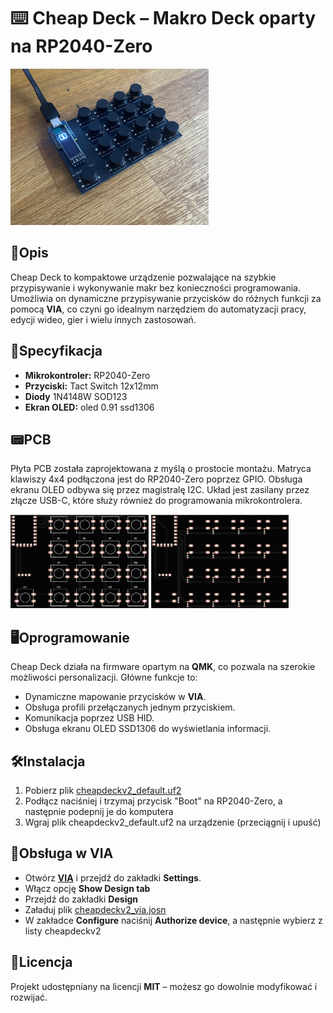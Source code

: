 # ⌨️ Cheap Deck – Makro Deck oparty na RP2040-Zero

<img src="img/cheapdeckv2.jpeg" width="auto" height="250">

## 📖Opis
Cheap Deck to kompaktowe urządzenie pozwalające na szybkie przypisywanie i wykonywanie makr bez konieczności programowania. Umożliwia on dynamiczne przypisywanie przycisków do różnych funkcji za pomocą **VIA**, co czyni go idealnym narzędziem do automatyzacji pracy, edycji wideo, gier i wielu innych zastosowań.

## 🔧Specyfikacja
- **Mikrokontroler:** RP2040-Zero
- **Przyciski:** Tact Switch 12x12mm
- **Diody** 1N4148W SOD123
- **Ekran OLED:** oled 0.91 ssd1306

## 📟PCB
Płyta PCB została zaprojektowana z myślą o prostocie montażu. Matryca klawiszy 4x4 podłączona jest do RP2040-Zero poprzez GPIO. Obsługa ekranu OLED odbywa się przez magistralę I2C. Układ jest zasilany przez złącze USB-C, które służy również do programowania mikrokontrolera.

<img src="img/sm_black_top.png" width="auto" height="150"> <img src="img/sm_black_bottom.png" width="auto" height="150">

## 🖥️Oprogramowanie
Cheap Deck działa na firmware opartym na **QMK**, co pozwala na szerokie możliwości personalizacji. Główne funkcje to:
- Dynamiczne mapowanie przycisków w **VIA**.
- Obsługa profili przełączanych jednym przyciskiem.
- Komunikacja poprzez USB HID.
- Obsługa ekranu OLED SSD1306 do wyświetlania informacji.

## 🛠️Instalacja
1. Pobierz plik [cheapdeckv2_default.uf2](https://github.com/KAJOT101/CheapDeckV2/raw/refs/heads/main/build/cheapdeckv2_default.uf2)
2. Podłącz naciśniej i trzymaj przycisk "Boot" na RP2040-Zero, a następnie podepnij je do komputera
3. Wgraj plik cheapdeckv2_default.uf2 na urządzenie (przeciągnij i upuść) 

## 💾Obsługa w VIA
- Otwórz [**VIA**](https://www.usevia.app/) i przejdź do zakładki **Settings**.
- Włącz opcję **Show Design tab**
- Przejdź do zakładki **Design**
- Załaduj plik [cheapdeckv2_via.josn](https://github.com/KAJOT101/CheapDeckV2/blob/main/via/cheapdeckv2_via.json)
- W zakładce **Configure** naciśnij **Authorize device**, a następnie wybierz z listy cheapdeckv2

## 📜Licencja
Projekt udostępniany na licencji **MIT** – możesz go dowolnie modyfikować i rozwijać.
